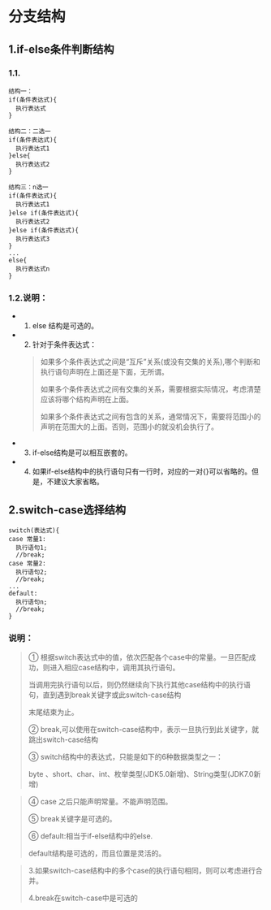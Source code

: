 # 分支结构
## 1.if-else条件判断结构
### 1.1.
    结构一：
    if(条件表达式){
      执行表达式
    }
    
>
    结构二：二选一
    if(条件表达式){
      执行表达式1
    }else{
      执行表达式2
    }

>
    结构三：n选一
    if(条件表达式){
      执行表达式1
    }else if(条件表达式){
      执行表达式2
    }else if(条件表达式){
      执行表达式3
    }
    ...
    else{
      执行表达式n
    }

### 1.2.说明：
+ 1. else 结构是可选的。
+ 2. 针对于条件表达式：
   > 如果多个条件表达式之间是“互斥”关系(或没有交集的关系),哪个判断和执行语句声明在上面还是下面，无所谓。
   > 
   > 如果多个条件表达式之间有交集的关系，需要根据实际情况，考虑清楚应该将哪个结构声明在上面。
   > 
   > 如果多个条件表达式之间有包含的关系，通常情况下，需要将范围小的声明在范围大的上面。否则，范围小的就没机会执行了。
   > 
+ 3. if-else结构是可以相互嵌套的。

+ 4. 如果if-else结构中的执行语句只有一行时，对应的一对{}可以省略的。但是，不建议大家省略。

## 2.switch-case选择结构
    switch(表达式){
    case 常量1:
      执行语句1;
      //break;
    case 常量2:
      执行语句2;
      //break;
    ...
    default:
      执行语句n;
      //break;
    }
### 说明：
>① 根据switch表达式中的值，依次匹配各个case中的常量。一旦匹配成功，则进入相应case结构中，调用其执行语句。
>
  >当调用完执行语句以后，则仍然继续向下执行其他case结构中的执行语句，直到遇到break关键字或此switch-case结构
  >
  >末尾结束为止。
  >
>② break,可以使用在switch-case结构中，表示一旦执行到此关键字，就跳出switch-case结构
>
>③ switch结构中的表达式，只能是如下的6种数据类型之一：
>
>byte 、short、char、int、枚举类型(JDK5.0新增)、String类型(JDK7.0新增)
   
>④ case 之后只能声明常量。不能声明范围。
>
>⑤ break关键字是可选的。
>
>⑥ default:相当于if-else结构中的else.  
>
>default结构是可选的，而且位置是灵活的。
  
>3.如果switch-case结构中的多个case的执行语句相同，则可以考虑进行合并。
>
>4.break在switch-case中是可选的
